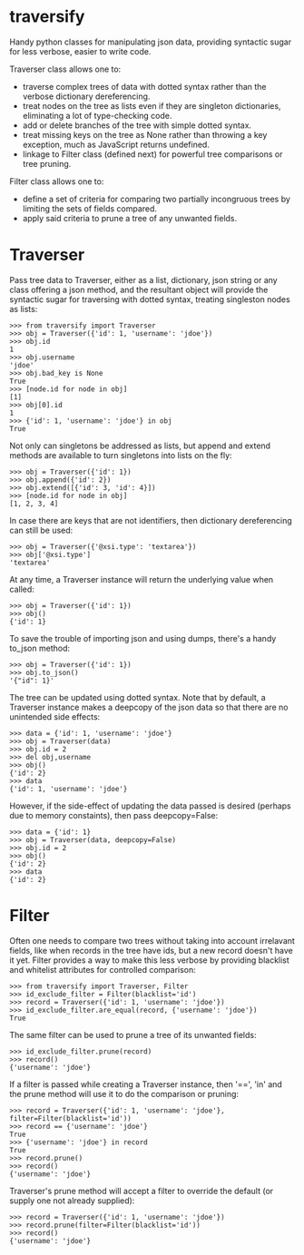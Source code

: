 # traversify

Handy python classes for manipulating json data, providing syntactic sugar for less verbose, easier to write code.

Traverser class allows one to:

* traverse complex trees of data with dotted syntax rather than the verbose dictionary dereferencing.
* treat nodes on the tree as lists even if they are singleton dictionaries, eliminating a lot of type-checking code.
* add or delete branches of the tree with simple dotted syntax.
* treat missing keys on the tree as None rather than throwing a key exception, much as JavaScript returns undefined.
* linkage to Filter class (defined next) for powerful tree comparisons or tree pruning.

Filter class allows one to:

* define a set of criteria for comparing two partially incongruous trees by limiting the sets of fields compared.
* apply said criteria to prune a tree of any unwanted fields.

# Traverser

Pass tree data to Traverser, either as a list, dictionary, json string or any class offering a json method, and the resultant object will provide the syntactic sugar for traversing with dotted syntax, treating singleston nodes as lists:

```pycon
>>> from traversify import Traverser
>>> obj = Traverser({'id': 1, 'username': 'jdoe'})
>>> obj.id
1
>>> obj.username
'jdoe'
>>> obj.bad_key is None
True
>>> [node.id for node in obj]
[1]
>>> obj[0].id
1
>>> {'id': 1, 'username': 'jdoe'} in obj
True
```

Not only  can singletons be addressed as lists, but append and extend methods are available to turn singletons into lists on the fly:

```pycon
>>> obj = Traverser({'id': 1})
>>> obj.append({'id': 2})
>>> obj.extend([{'id': 3, 'id': 4}])
>>> [node.id for node in obj]
[1, 2, 3, 4]
```

In case there are keys that are not identifiers, then dictionary dereferencing can still be used:

```pycon
>>> obj = Traverser({'@xsi.type': 'textarea'})
>>> obj['@xsi.type']
'textarea'
```

At any time, a Traverser instance will return the underlying value when called:

```pycon
>>> obj = Traverser({'id': 1})
>>> obj()
{'id': 1}
```

To save the trouble of importing json and using dumps, there's a handy to_json method:

```pycon
>>> obj = Traverser({'id': 1})
>>> obj.to_json()
'{"id": 1}'
```

The tree can be updated using dotted syntax.  Note that by default, a Traverser instance makes a deepcopy of the json data so that there are no unintended side effects:

```pycon
>>> data = {'id': 1, 'username': 'jdoe'}
>>> obj = Traverser(data)
>>> obj.id = 2
>>> del obj,username
>>> obj()
{'id': 2}
>>> data
{'id': 1, 'username': 'jdoe'}
```

However, if the side-effect of updating the data passed is desired (perhaps due to memory constaints), then pass deepcopy=False:

```pycon
>>> data = {'id': 1}
>>> obj = Traverser(data, deepcopy=False)
>>> obj.id = 2
>>> obj()
{'id': 2}
>>> data
{'id': 2}
```

# Filter

Often one needs to compare two trees without taking into account irrelavant fields, like when records in the tree have ids, but a new record doesn't have it yet.  Filter provides a way to make this less verbose by providing blacklist and whitelist attributes for controlled comparison:

```pycon
>>> from traversify import Traverser, Filter
>>> id_exclude_filter = Filter(blacklist='id')
>>> record = Traverser({'id': 1, 'username': 'jdoe'})
>>> id_exclude_filter.are_equal(record, {'username': 'jdoe'})
True
```

The same filter can be used to prune a tree of its unwanted fields:

```pycon
>>> id_exclude_filter.prune(record)
>>> record()
{'username': 'jdoe'}
```

If a filter is passed while creating a Traverser instance, then '==', 'in'  and the prune method will use it to do the comparison or pruning:

```pycon
>>> record = Traverser({'id': 1, 'username': 'jdoe'}, filter=Filter(blacklist='id'))
>>> record == {'username': 'jdoe'}
True
>>> {'username': 'jdoe'} in record
True
>>> record.prune()
>>> record()
{'username': 'jdoe'}
```

Traverser's prune method will accept a filter to override the default (or supply one not already supplied):

```pycon
>>> record = Traverser({'id': 1, 'username': 'jdoe'})
>>> record.prune(filter=Filter(blacklist='id'))
>>> record()
{'username': 'jdoe'}
```
